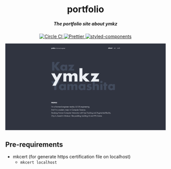 <h1 align="center">portfolio</h1>

<h5 align="center">The portfolio site about ymkz</h5>

<p align="center">
  <a href="https://circleci.com/gh/ymkz/portfolio">
    <img alt="Circle CI" src="https://img.shields.io/circleci/project/github/ymkz/portfolio.svg?style=flat-square">
  </a>
  <a href="https://github.com/prettier/prettier">
    <img alt="Prettier" src="https://img.shields.io/badge/code_style-prettier-ff69b4.svg?style=flat-square">
  </a>
  <a href="https://github.com/styled-components/styled-components">
    <img alt="styled-components" src="https://img.shields.io/badge/style-%F0%9F%92%85%20styled--components-orange.svg?style=flat-square">
  </a>
</p>

![portfolio](docs/portfolio.jpg)

## Pre-requirements

- mkcert (for generate https certification file on localhost)
  - `mkcert localhost`

